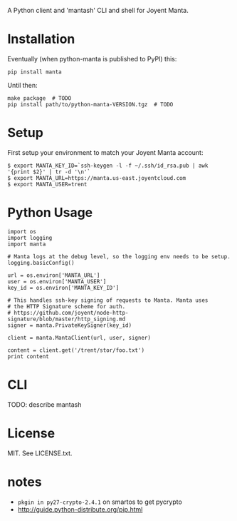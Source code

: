 A Python client and 'mantash' CLI and shell for Joyent Manta.


# Installation

Eventually (when python-manta is published to PyPI) this:

    pip install manta

Until then:

    make package  # TODO
    pip install path/to/python-manta-VERSION.tgz  # TODO


# Setup

First setup your environment to match your Joyent Manta account:

    $ export MANTA_KEY_ID=`ssh-keygen -l -f ~/.ssh/id_rsa.pub | awk '{print $2}' | tr -d '\n'`
    $ export MANTA_URL=https://manta.us-east.joyentcloud.com
    $ export MANTA_USER=trent


# Python Usage

    import os
    import logging
    import manta

    # Manta logs at the debug level, so the logging env needs to be setup.
    logging.basicConfig()

    url = os.environ['MANTA_URL']
    user = os.environ['MANTA_USER']
    key_id = os.environ['MANTA_KEY_ID']

    # This handles ssh-key signing of requests to Manta. Manta uses
    # the HTTP Signature scheme for auth.
    # https://github.com/joyent/node-http-signature/blob/master/http_signing.md
    signer = manta.PrivateKeySigner(key_id)

    client = manta.MantaClient(url, user, signer)

    content = client.get('/trent/stor/foo.txt')
    print content


# CLI

TODO: describe mantash


# License

MIT. See LICENSE.txt.




# notes

- `pkgin in py27-crypto-2.4.1` on smartos to get pycrypto
- http://guide.python-distribute.org/pip.html
